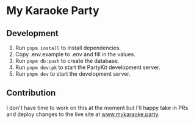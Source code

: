 # My Karaoke Party

## Development

1. Run `pnpm install` to install dependencies.
1. Copy .env.example to .env and fill in the values.
1. Run `pnpm db:push` to create the database.
1. Run `pnpm dev:pk` to start the PartyKit development server.
1. Run `pnpm dev` to start the development server.

## Contribution

I don't have time to work on this at the moment but I'll happy take in PRs and deploy changes to the live site at www.mykaraoke.party.